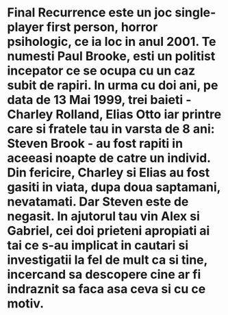 # Final Recurrence este un joc single-player first person, horror psihologic, ce ia loc in anul 2001. Te numesti Paul Brooke, esti un politist incepator ce se ocupa cu un caz subit de rapiri. In urma cu doi ani, pe data de 13 Mai 1999, trei baieti - Charley Rolland, Elias Otto iar printre care si fratele tau in varsta de 8 ani: Steven Brook - au fost rapiti in aceeasi noapte de catre un individ. Din fericire, Charley si Elias au fost gasiti in viata, dupa doua saptamani, nevatamati. Dar Steven este de negasit. In ajutorul tau vin Alex si Gabriel, cei doi prieteni apropiati ai tai ce s-au implicat  in cautari si investigatii la fel de mult ca si tine, incercand sa descopere cine ar fi indraznit sa faca asa ceva si cu ce motiv.
